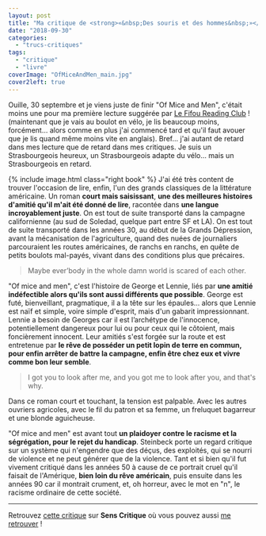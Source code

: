 ```yaml
---
layout: post
title: "Ma critique de <strong>«&nbsp;Des souris et des hommes&nbsp;»</strong> de <em>John Steinbeck</em>"
date: "2018-09-30"
categories: 
  - "trucs-critiques"
tags: 
  - "critique"
  - "livre"
coverImage: "OfMiceAndMen_main.jpg"
cover2left: true
---
```


Ouille, 30 septembre et je viens juste de finir "Of Mice and Men", c'était moins une pour ma première lecture suggérée par [Le Fifou Reading Club](https://www.facebook.com/groups/283686568904144/) ! (maintenant que je vais au boulot en vélo, je lis beaucoup moins, forcément... alors comme en plus j'ai commencé tard et qu'il faut avouer que je lis quand même moins vite en anglais). Bref... j'ai autant de retard dans mes lecture que de retard dans mes critiques. Je suis un Strasbourgeois heureux, un Strasbourgeois adapte du vélo... mais un Strasbourgeois en retard.

{% include image.html class="right book" %}
J'ai été très content de trouver l'occasion de lire, enfin, l'un des grands classiques de la littérature américaine. Un roman **court mais saisissant**, **une des meilleures histoires d'amitié qu'il m'ait été donné de lire**, racontée dans **une langue incroyablement juste**. On est tout de suite transporté dans la campagne californienne (au sud de Soledad, quelque part entre SF et LA). On est tout de suite transporté dans les années 30, au début de la Grands Dépression, avant la mécanisation de l'agriculture, quand des nuées de journaliers parcouraient les routes américaines, de ranchs en ranchs, en quête de petits boulots mal-payés, vivant dans des conditions plus que précaires.

<blockquote class="citation" lang="en">Maybe ever’body in the whole damn world is scared of each other.</blockquote>

"Of mice and men", c'est l'histoire de George et Lennie, liés par **une amitié indéfectible alors qu'ils sont aussi différents que possible**. George est futé, bienveillant, pragmatique, il a la tête sur les épaules... alors que Lennie est naïf et simple, voire simple d'esprit, mais d'un gabarit impressionnant. Lennie a besoin de Georges car il est l’archétype de l'innocence, potentiellement dangereux pour lui ou pour ceux qui le côtoient, mais foncièrement innocent. Leur amitiés s'est forgée sur la route et est entretenue par **le rêve de posséder un petit lopin de terre en commun, pour enfin arrêter de battre la campagne, enfin être chez eux et vivre comme bon leur semble**.

<blockquote class="citation" lang="en">I got you to look after me, and you got me to look after you, and that's why.</blockquote>

Dans ce roman court et touchant, la tension est palpable. Avec les autres ouvriers agricoles, avec le fil du patron et sa femme, un freluquet bagarreur et une blonde aguicheuse.

"Of mice and men" est avant tout **un plaidoyer contre le racisme et la ségrégation, pour le rejet du handicap**. Steinbeck porte un regard critique sur un système qui n'engendre que des déçus, des exploités, qui se nourri de violence et ne peut générer que de la violence. Tant et si bien qu'il fut vivement critiqué dans les années 50 à cause de ce portrait cruel qu'il faisait de l'Amérique, **bien loin du rêve américain**, puis ensuite dans les années 90 car il montrait crument, et, oh horreur, avec le mot en "n", le racisme ordinaire de cette société.

* * *

Retrouvez [cette critique](https://www.senscritique.com/livre/Des_souris_et_des_hommes/critique/119303847) sur **Sens Critique** où vous pouvez aussi [me retrouver](http://www.senscritique.com/Arnaud_Malon) !
